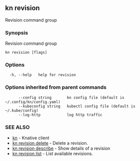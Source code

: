 ## kn revision

Revision command group

### Synopsis

Revision command group

```
kn revision [flags]
```

### Options

```
  -h, --help   help for revision
```

### Options inherited from parent commands

```
      --config string       kn config file (default is ~/.config/kn/config.yaml)
      --kubeconfig string   kubectl config file (default is ~/.kube/config)
      --log-http            log http traffic
```

### SEE ALSO

- [kn](kn.md) - Knative client
- [kn revision delete](kn_revision_delete.md) - Delete a revision.
- [kn revision describe](kn_revision_describe.md) - Show details of a revision
- [kn revision list](kn_revision_list.md) - List available revisions.
